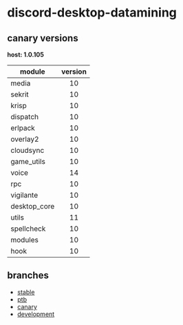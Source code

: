 # discord-desktop-datamining

## canary versions

**host: 1.0.105**

| module | version |
| ------ | :-----: |
| media | 10 |
| sekrit | 10 |
| krisp | 10 |
| dispatch | 10 |
| erlpack | 10 |
| overlay2 | 10 |
| cloudsync | 10 |
| game_utils | 10 |
| voice | 14 |
| rpc | 10 |
| vigilante | 10 |
| desktop_core | 10 |
| utils | 11 |
| spellcheck | 10 |
| modules | 10 |
| hook | 10 |

## branches

- [stable](https://github.com/OpenAsar/discord-desktop-datamining/tree/stable)
- [ptb](https://github.com/OpenAsar/discord-desktop-datamining/tree/ptb)
- [canary](https://github.com/OpenAsar/discord-desktop-datamining/tree/canary)
- [development](https://github.com/OpenAsar/discord-desktop-datamining/tree/development)